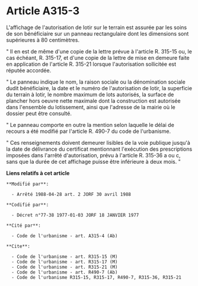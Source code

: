 # Article A315-3

L'affichage de l'autorisation de lotir sur le terrain est assurée par les soins de son bénéficiaire sur un panneau
rectangulaire dont les dimensions sont supérieures à 80 centimètres.

" Il en est de même d'une copie de la lettre prévue à l'article R. 315-15 ou, le cas échéant, R. 315-17, et d'une copie de la
lettre de mise en demeure faite en application de l'article R. 315-21 lorsque l'autorisation sollicitée est réputée accordée.

" Le panneau indique le nom, la raison sociale ou la dénomination sociale dudit bénéficiaire, la date et le numéro de
l'autorisation de lotir, la superficie du terrain à lotir, le nombre maximum de lots autorisés, la surface de plancher hors
oeuvre nette maximale dont la construction est autorisée dans l'ensemble du lotissement, ainsi que l'adresse de la mairie où
le dossier peut être consulté.

" Le panneau comporte en outre la mention selon laquelle le délai de recours a été modifié par l'article R. 490-7 du code de
l'urbanisme.

" Ces renseignements doivent demeurer lisibles de la voie publique jusqu'à la date de délivrance du certificat mentionnant
l'exécution des prescriptions imposées dans l'arrêté d'autorisation, prévu à l'article R. 315-36 a ou c, sans que la durée de
cet affichage puisse être inférieure à deux mois. "

**Liens relatifs à cet article**

	**Modifié par**:

	  - Arrêté 1988-04-28 art. 2 JORF 30 avril 1988

	**Codifié par**:

	  - Décret n°77-38 1977-01-03 JORF 18 JANVIER 1977

	**Cité par**:

	  - Code de l'urbanisme - art. A315-4 (Ab)

	**Cite**:

	  - Code de l'urbanisme - art. R315-15 (M)
	  - Code de l'urbanisme - art. R315-17 (M)
	  - Code de l'urbanisme - art. R315-21 (M)
	  - Code de l'urbanisme - art. R490-7 (Ab)
	  - Code de l'urbanisme R315-15, R315-17, R490-7, R315-36, R315-21
